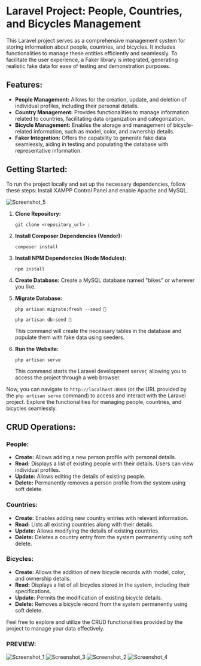 # Laravel Project: People, Countries, and Bicycles Management

This Laravel project serves as a comprehensive management system for storing information about people, countries, and bicycles. It includes functionalities to manage these entities efficiently and seamlessly. To facilitate the user experience, a Faker library is integrated, generating realistic fake data for ease of testing and demonstration purposes.

## Features:

- **People Management:** Allows for the creation, update, and deletion of individual profiles, including their personal details.
- **Country Management:** Provides functionalities to manage information related to countries, facilitating data organization and categorization.
- **Bicycle Management:** Enables the storage and management of bicycle-related information, such as model, color, and ownership details.
- **Faker Integration:** Offers the capability to generate fake data seamlessly, aiding in testing and populating the database with representative information.

## Getting Started:

To run the project locally and set up the necessary dependencies, follow these steps:
Install XAMPP Control Panel and enable Apache and MySQL. 

![Screenshot_5](https://github.com/kikolaranjeira/People-Bicycles-Country---LARAVEL/assets/150380154/26ed4db9-a188-49ee-be71-60b21a3028d8)

1. **Clone Repository:**
   ```
   git clone <repository_url> :
   ```

2. **Install Composer Dependencies (Vendor):**
   ```
   composer install
   ```

3. **Install NPM Dependencies (Node Modules):**
   ```
   npm install
   ```

4. **Create Database:**
   Create a MySQL database named "bikes" or wherever you like.

5. **Migrate Database:**
   ```
   php artisan migrate:fresh --seed 🌱

   php artisan db:seed 🌱

   ```
   This command will create the necessary tables in the database and populate them with fake data using seeders.

6. **Run the Website:**
   ```
   php artisan serve
   ```
   This command starts the Laravel development server, allowing you to access the project through a web browser.

Now, you can navigate to `http://localhost:8000` (or the URL provided by the `php artisan serve` command) to access and interact with the Laravel project. Explore the functionalities for managing people, countries, and bicycles seamlessly.

## CRUD Operations:

### People:

- **Create:** Allows adding a new person profile with personal details.
- **Read:** Displays a list of existing people with their details. Users can view individual profiles.
- **Update:** Allows editing the details of existing people.
- **Delete:** Permanently removes a person profile from the system using soft delete.

### Countries:

- **Create:** Enables adding new country entries with relevant information.
- **Read:** Lists all existing countries along with their details.
- **Update:** Allows modifying the details of existing countries.
- **Delete:** Deletes a country entry from the system permanently using soft delete.

### Bicycles:

- **Create:** Allows the addition of new bicycle records with model, color, and ownership details.
- **Read:** Displays a list of all bicycles stored in the system, including their specifications.
- **Update:** Permits the modification of existing bicycle details.
- **Delete:** Removes a bicycle record from the system permanently using soft delete.

Feel free to explore and utilize the CRUD functionalities provided by the project to manage your data effectively.


### PREVIEW:

![Screenshot_1](https://github.com/kikolaranjeira/People-Bicycles-Country---LARAVEL/assets/150380154/148c212b-21fc-417c-aabb-1545a87bc2b5)
![Screenshot_3](https://github.com/kikolaranjeira/People-Bicycles-Country---LARAVEL/assets/150380154/dd5d77ca-6b36-4a3f-9190-7dd93b4c5cfb)
![Screenshot_2](https://github.com/kikolaranjeira/People-Bicycles-Country---LARAVEL/assets/150380154/2d62ad34-7539-4f84-b314-9c4bc7a9af25)
![Screenshot_4](https://github.com/kikolaranjeira/People-Bicycles-Country---LARAVEL/assets/150380154/fde1bf77-aa8a-464d-9764-9ad2e0515f0e)









